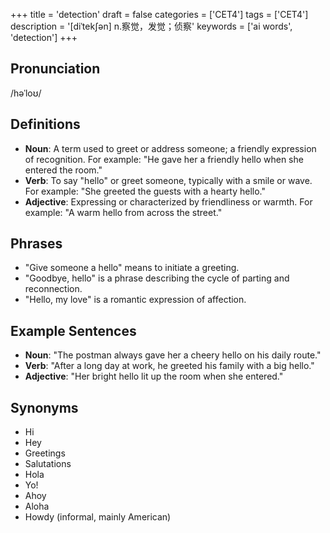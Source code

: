 +++
title = 'detection'
draft = false
categories = ['CET4']
tags = ['CET4']
description = '[diˈtek∫ən] n.察觉，发觉；侦察'
keywords = ['ai words', 'detection']
+++

## Pronunciation
/həˈloʊ/

## Definitions
- **Noun**: A term used to greet or address someone; a friendly expression of recognition. For example: "He gave her a friendly hello when she entered the room."
- **Verb**: To say "hello" or greet someone, typically with a smile or wave. For example: "She greeted the guests with a hearty hello."
- **Adjective**: Expressing or characterized by friendliness or warmth. For example: "A warm hello from across the street."

## Phrases
- "Give someone a hello" means to initiate a greeting.
- "Goodbye, hello" is a phrase describing the cycle of parting and reconnection.
- "Hello, my love" is a romantic expression of affection.

## Example Sentences
- **Noun**: "The postman always gave her a cheery hello on his daily route."
- **Verb**: "After a long day at work, he greeted his family with a big hello."
- **Adjective**: "Her bright hello lit up the room when she entered."

## Synonyms
- Hi
- Hey
- Greetings
- Salutations
- Hola
- Yo!
- Ahoy
- Aloha
- Howdy (informal, mainly American)
